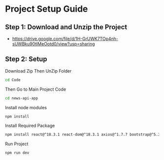 # Project Setup Guide

## Step 1: Download and Unzip the Project

   - https://drive.google.com/file/d/1H-GrUWK7TOp4nh-sUWBku90tIMeOotd0/view?usp=sharing

## Step 2: Setup 

 Download Zip Then UnZip Folder  
   ```bash
   cd Code
```

Then Go to Main Project Code 
   ```bash
   cd news-api-app
```

 Install node modules 
   ```bash
   npm install
```

Install Required Package  
   ```bash
   npm install react@^18.3.1 react-dom@^18.3.1 axios@^1.7.7 bootstrap@^5.3.3
```
 Run Project 

 ``` bash
npm run dev

```

